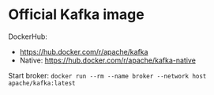 # Official Kafka image

DockerHub: 
- https://hub.docker.com/r/apache/kafka
- Native: https://hub.docker.com/r/apache/kafka-native

Start broker: `docker run --rm --name broker --network host apache/kafka:latest`
